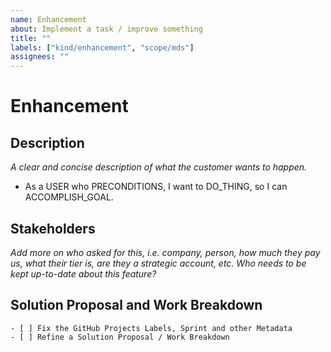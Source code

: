 ```yaml
---
name: Enhancement
about: Implement a task / improve something
title: ""
labels: ["kind/enhancement", "scope/mds"]
assignees: ""
---
```


# Enhancement

## Description

_A clear and concise description of what the customer wants to happen._

- As a USER who PRECONDITIONS, I want to DO_THING, so I can ACCOMPLISH_GOAL.

## Stakeholders

_Add more on who asked for this, i.e. company, person, how much they pay us, what their tier is, are they a strategic account, etc. Who needs to be kept up-to-date about this feature?_

## Solution Proposal and Work Breakdown

```[tasklist]
- [ ] Fix the GitHub Projects Labels, Sprint and other Metadata
- [ ] Refine a Solution Proposal / Work Breakdown
```

